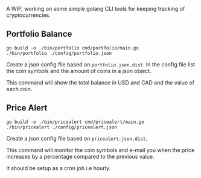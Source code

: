 A WIP, working on some simple golang CLI tools for keeping tracking of cryptocurrencies.

Portfolio Balance
-----------------

```
go build -o ./bin/portfolio cmd/portfolio/main.go
./bin/portfolio ./config/portfolio.json
```

Create a json config file based on `portfolio.json.dist`.
In the config file list the coin symbols and the amount of coins in a json object.

This command will show the total balance in USD and CAD and the value of each coin.


Price Alert
-----------

```
go build -o ./bin/pricealert cmd/pricealert/main.go
./bin/pricealert ./config/pricealert.json
```

Create a json config file based on `pricealert.json.dist`.

This command will monitor the coin symbols and e-mail you when the price increases by a percentage compared to the previous value.

It should be setup as a cron job i.e hourly.